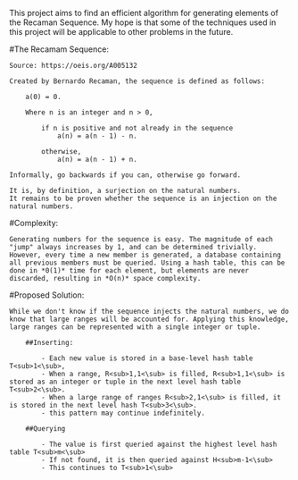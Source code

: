 

This project aims to find an efficient algorithm for generating elements of the Recaman Sequence. My hope is that some of the techniques used in this project will be applicable to other problems in the future.

#The Recamam Sequence:

    Source: https://oeis.org/A005132

    Created by Bernardo Recaman, the sequence is defined as follows:

        a(0) = 0.

        Where n is an integer and n > 0,

            if n is positive and not already in the sequence
                a(n) = a(n - 1) - n.
            
            otherwise,
                a(n) = a(n - 1) + n.

    Informally, go backwards if you can, otherwise go forward.

    It is, by definition, a surjection on the natural numbers.
    It remains to be proven whether the sequence is an injection on the natural numbers.

#Complexity:

    Generating numbers for the sequence is easy. The magnitude of each "jump" always increases by 1, and can be determined trivially. However, every time a new member is generated, a database containing all previous members must be queried. Using a hash table, this can be done in *0(1)* time for each element, but elements are never discarded, resulting in *O(n)* space complexity.

#Proposed Solution:

    While we don't know if the sequence injects the natural numbers, we do know that large ranges will be accounted for. Applying this knowledge, large ranges can be represented with a single integer or tuple.

        ##Inserting:

            - Each new value is stored in a base-level hash table T<sub>1<\sub>,
            - When a range, R<sub>1,1<\sub> is filled, R<sub>1,1<\sub> is stored as an integer or tuple in the next level hash table T<sub>2<\sub>.
            - When a large range of ranges R<sub>2,1<\sub> is filled, it is stored in the next level hash T<sub>3<\sub>.
            - this pattern may continue indefinitely.

        ##Querying

            - The value is first queried against the highest level hash table T<sub>m<\sub>
            - If not found, it is then queried against H<sub>m-1<\sub>
            - This continues to T<sub>1<\sub>
